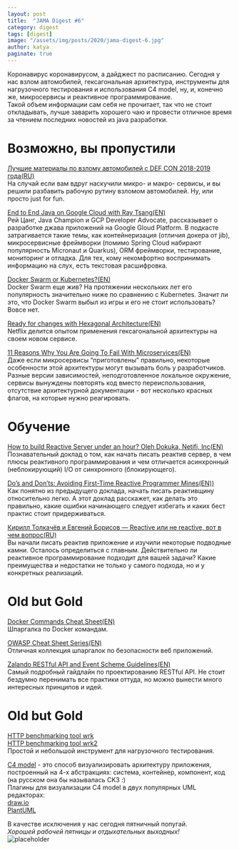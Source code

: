 ```yaml
---
layout: post
title:  "JAMA Digest #6"
category: digest
tags: [digest]
image: "/assets/img/posts/2020/jama-digest-6.jpg"
author: katya
paginate: true
---
```

Коронавирус коронавирусом, а дайджест по расписанию. Сегодня у нас взлом автомобилей, гексагональная архитектура, инструменты для нагрузочного тестирования и использования C4 model, ну, и, конечно же, микросервисы и реактивное программирование.  
Такой объем информации сам себя не прочитает, так что не стоит откладывать, лучше заварить хорошего чаю и провести отличное время за чтением последних новостей из java разработки.  

# Возможно, вы пропустили

[Лучшие материалы по взлому автомобилей с DEF CON 2018-2019 года(RU)](https://habr.com/ru/company/itelma/blog/490822/)  
На случай если вам вдруг наскучили микро- и макро- сервисы, и вы решили разбавить рабочую рутину взломом автомобилей. Ну, или просто just for fun.  

[End to End Java on Google Cloud with Ray Tsang(EN)](https://www.techempower.com/blog/2016/07/05/mangling-json-numbers/)  
Рей Цанг, Java Champion и GCP Developer Advocate, рассказывает о разработке джава приложений на Google Gloud Platform. В подкасте затрагивается такие темы, как контейнеризация (отличия докера от jib), микросервисные фреймворки (помимо Spring Cloud набирают популярность Micronaut и Quarkus), ORM фреймворки, тестирование, мониторинг и отладка. Для тех, кому некомфортно воспринимать информацию на слух, есть текстовая расшифровка.  

[Docker Swarm or Kubernetes?(EN)](https://dzone.com/articles/quotdocker-swarm-or-kubernetesquot-is-it-the-right)  
Docker Swarm еще жив? На протяжении нескольких лет его популярность значительно ниже по сравнению с Kubernetes. Значит ли это, что Docker Swarm выбыл из игры и его не стоит использовать? Вовсе нет.  

[Ready for changes with Hexagonal Architecture(EN)](https://netflixtechblog.com/ready-for-changes-with-hexagonal-architecture-b315ec967749)  
Netflix делится опытом применения гексагональной архитектуры на своем новом сервисе.  

[11 Reasons Why You Are Going To Fail With Microservices(EN)](https://medium.com/xebia-engineering/11-reasons-why-you-are-going-to-fail-with-microservices-29b93876268b)  
Даже если микросервисы “приготовлены” правильно, некоторые особенности этой архитектуры могут вызывать боль у разработчиков. Разные версии зависимостей, неподготовленное локальное окружение, сервисы вынуждены повторять код вместо переиспользования, отсутствие архитектурной документации - вот несколько красных флагов, на которые нужно реагировать.   

# Обучение

[How to build Reactive Server under an hour? Oleh Dokuka, Netifi, Inc(EN)](https://youtu.be/3m9RN4aDh08)  
Познавательный доклад о том, как начать писать реактив сервер, в чем плюсы реактивного программирования и чем отличается асинхронный (неблокирующий) I/O от синхронного (блокирующего).  

[Do’s and Don’ts: Avoiding First-Time Reactive Programmer Mines(EN))](https://youtu.be/0rnMIueRKNU)  
Как понятно из предыдущего доклада, начать писать реактивщину относительно легко. А этот доклад расскажет, как делать это правильно, какие ошибки начинающего следует избегать и каких бест практис стоит придерживаться.  

[Кирилл Толкачёв и Евгений Борисов — Reactive или не reactive, вот в чем вопрос(RU)](https://www.youtube.com/watch?v=mX19FWX2_Hs)  
Вы начали писать реактив приложение и изучили некоторые подводные камни. Осталось определиться с главным. Действительно ли реактивное программирование подходит для вашей задачи? Какие преимущества и недостатки не только у самого подхода, но и у конкретных реализаций.  

# Old but Gold

[Docker Commands Cheat Sheet(EN)](https://www.jrebel.com/blog/docker-commands-cheat-sheet)  
Шпаргалка по Docker командам.  

[OWASP Cheat Sheet Series(EN)](https://cheatsheetseries.owasp.org/)  
Отличная коллекция шпаргалок по безопасности веб приложений.  

[Zalando RESTful API and Event Scheme Guidelines(EN)](https://opensource.zalando.com/restful-api-guidelines/)  
Самый подробный гайдлайн по проектированию RESTful API. Не стоит бездумно перенимать все практики оттуда, но можно вынести много интересных принципов и идей.  

# Old but Gold

[HTTP benchmarking tool wrk](https://github.com/wg/wrk)  
[HTTP benchmarking tool wrk2](https://github.com/giltene/wrk2)   
Простой и небольшой инструмент для нагрузочного тестирования.  

[С4 model](https://c4model.com/) - это способ визуализировать архитектуру приложения, построенный на 4-х абстракциях: система, контейнер, компонент, код (на русском она бы называлась СK3 :)  
Плагины для визуализации С4 model в двух популярных UML редакторах:  
[draw.io](https://github.com/tobiashochguertel/c4-draw.io)   
[PlantUML](https://github.com/RicardoNiepel/C4-PlantUML)   

В качестве исключения у нас сегодня пятничный попугай.  
*Хорошей рабочей пятницы и отдыхательных выходных!*  
![placeholder](https://media.giphy.com/media/K1w1ZTX6Vl96/source.gif)



